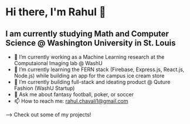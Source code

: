 # Hi there, I'm Rahul 👋
## I am currently studying Math and Computer Science @ Washington University in St. Louis

- 🔭 I’m currently working as a Machine Learning research at the Computaional Imaging lab @ WashU
- 🌱 I’m currently learning the FERN stack (Firebase, Express.js, React.js, Node.js) while building an app for the campus ice cream store
- 🏢 I’m currently building full-stack and ideating product @ Quture Fashion (WashU Startup)
- 💬 Ask me about fantasy football, poker, or soccer
- 📫 How to reach me: rahul.chavali1@gmail.com

--> Check out some of my projects!
